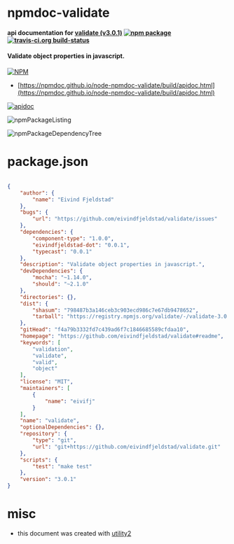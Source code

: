 # npmdoc-validate

#### api documentation for  [validate (v3.0.1)](https://github.com/eivindfjeldstad/validate#readme)  [![npm package](https://img.shields.io/npm/v/npmdoc-validate.svg?style=flat-square)](https://www.npmjs.org/package/npmdoc-validate) [![travis-ci.org build-status](https://api.travis-ci.org/npmdoc/node-npmdoc-validate.svg)](https://travis-ci.org/npmdoc/node-npmdoc-validate)

#### Validate object properties in javascript.

[![NPM](https://nodei.co/npm/validate.png?downloads=true&downloadRank=true&stars=true)](https://www.npmjs.com/package/validate)

- [https://npmdoc.github.io/node-npmdoc-validate/build/apidoc.html](https://npmdoc.github.io/node-npmdoc-validate/build/apidoc.html)

[![apidoc](https://npmdoc.github.io/node-npmdoc-validate/build/screenCapture.buildCi.browser.%252Ftmp%252Fbuild%252Fapidoc.html.png)](https://npmdoc.github.io/node-npmdoc-validate/build/apidoc.html)

![npmPackageListing](https://npmdoc.github.io/node-npmdoc-validate/build/screenCapture.npmPackageListing.svg)

![npmPackageDependencyTree](https://npmdoc.github.io/node-npmdoc-validate/build/screenCapture.npmPackageDependencyTree.svg)



# package.json

```json

{
    "author": {
        "name": "Eivind Fjeldstad"
    },
    "bugs": {
        "url": "https://github.com/eivindfjeldstad/validate/issues"
    },
    "dependencies": {
        "component-type": "1.0.0",
        "eivindfjeldstad-dot": "0.0.1",
        "typecast": "0.0.1"
    },
    "description": "Validate object properties in javascript.",
    "devDependencies": {
        "mocha": "~1.14.0",
        "should": "~2.1.0"
    },
    "directories": {},
    "dist": {
        "shasum": "798487b3a146ceb3c903ecd986c7e67db9478652",
        "tarball": "https://registry.npmjs.org/validate/-/validate-3.0.1.tgz"
    },
    "gitHead": "f4a79b3332fd7c439ad6f7c1846685589cfdaa10",
    "homepage": "https://github.com/eivindfjeldstad/validate#readme",
    "keywords": [
        "validation",
        "validate",
        "valid",
        "object"
    ],
    "license": "MIT",
    "maintainers": [
        {
            "name": "eivifj"
        }
    ],
    "name": "validate",
    "optionalDependencies": {},
    "repository": {
        "type": "git",
        "url": "git+https://github.com/eivindfjeldstad/validate.git"
    },
    "scripts": {
        "test": "make test"
    },
    "version": "3.0.1"
}
```



# misc
- this document was created with [utility2](https://github.com/kaizhu256/node-utility2)
